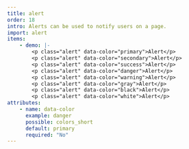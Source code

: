 ```yaml
---
title: alert
order: 18
intro: Alerts can be used to notify users on a page.
import: alert
items:
    - demo: |-
        <p class="alert" data-color="primary">Alert</p>
        <p class="alert" data-color="secondary">Alert</p>
        <p class="alert" data-color="success">Alert</p>
        <p class="alert" data-color="danger">Alert</p>
        <p class="alert" data-color="warning">Alert</p>
        <p class="alert" data-color="gray">Alert</p>
        <p class="alert" data-color="black">Alert</p>
        <p class="alert" data-color="white">Alert</p>
attributes:
    - name: data-color
      example: danger
      possible: colors_short
      default: primary
      required: "No"
---
```

